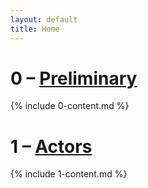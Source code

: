```yaml
---
layout: default
title: Home
---
```



# 0 – [Preliminary](/Preliminary/)

{% include 0-content.md %}

# 1 – [Actors](/Actors/)

{% include 1-content.md %}